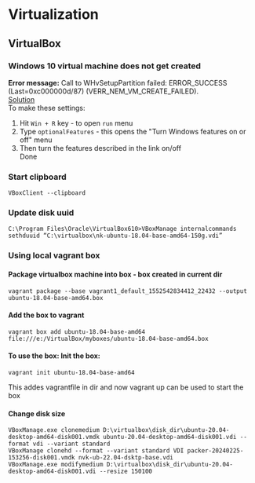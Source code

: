 # Virtualization

## VirtualBox  

### Windows 10 virtual machine does not get created
**Error message:** Call to WHvSetupPartition failed: ERROR_SUCCESS (Last=0xc000000d/87) (VERR_NEM_VM_CREATE_FAILED).  
[Solution](https://forums.virtualbox.org/viewtopic.php?f=6&t=93443)  
To make these settings:
1. Hit `Win + R` key - to open `run` menu
2. Type `optionalFeatures` - this opens the "Turn Windows features on or off" menu
3. Then turn the features described in the link on/off  
Done

### Start clipboard
```
VBoxClient --clipboard
```

### Update disk uuid
```
C:\Program Files\Oracle\VirtualBox610>VBoxManage internalcommands sethduuid “C:\virtualbox\nk-ubuntu-18.04-base-amd64-150g.vdi”
```

### Using local vagrant box

#### Package virtualbox machine into box - box created in current dir
```
vagrant package --base vagrant1_default_1552542834412_22432 --output ubuntu-18.04-base-amd64.box
```

#### Add the box to vagrant
```
vagrant box add ubuntu-18.04-base-amd64 file:///e:/VirtualBox/myboxes/ubuntu-18.04-base-amd64.box
```

#### To use the box: Init the box:
```
vagrant init ubuntu-18.04-base-amd64 
```
This addes vagrantfile in dir and now vagrant up can be used to start the box

#### Change disk size
```
VBoxManage.exe clonemedium D:\virtualbox\disk_dir\ubuntu-20.04-desktop-amd64-disk001.vmdk ubuntu-20.04-desktop-amd64-disk001.vdi --format vdi --variant standard
VBoxManage clonehd --format --variant standard VDI packer-20240225-153256-disk001.vmdk nvk-ub-22.04-dsktp-base.vdi
VBoxManage.exe modifymedium D:\virtualbox\disk_dir\ubuntu-20.04-desktop-amd64-disk001.vdi --resize 150100
```

